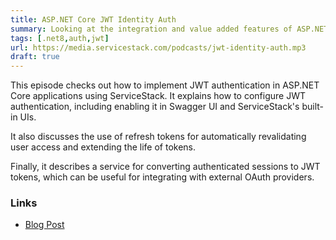 ```yaml
---
title: ASP.NET Core JWT Identity Auth
summary: Looking at the integration and value added features of ASP.NET Core JWT Identity Auth in ServiceStack   
tags: [.net8,auth,jwt]
url: https://media.servicestack.com/podcasts/jwt-identity-auth.mp3
draft: true
---
```


This episode checks out how to implement JWT authentication in ASP.NET Core applications using 
ServiceStack. It explains how to configure JWT authentication, including enabling it in 
Swagger UI and ServiceStack's built-in UIs. 

It also discusses the use of refresh tokens for automatically revalidating user access and 
extending the life of tokens. 

Finally, it describes a service for converting authenticated sessions to JWT tokens, 
which can be useful for integrating with external OAuth providers.

### Links

- [Blog Post](/posts/jwt-identity-auth)